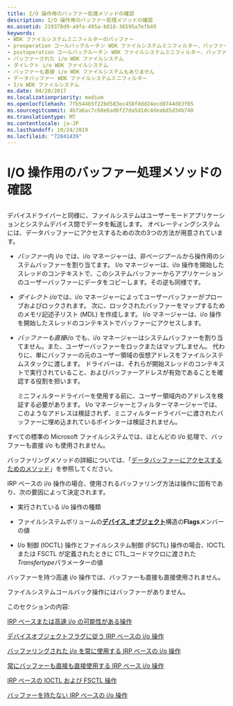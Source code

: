 ```yaml
---
title: I/O 操作用のバッファー処理メソッドの確認
description: I/O 操作用のバッファー処理メソッドの確認
ms.assetid: 219378d9-a9fa-495a-b016-36595a7efb49
keywords:
- WDK ファイルシステムミニフィルターのバッファー
- preoperation コールバックルーチン WDK ファイルシステムミニフィルター、バッファー
- postoperation コールバックルーチン WDK ファイルシステムミニフィルター、バッファー
- バッファーされた i/o WDK ファイルシステム
- ダイレクト i/o WDK ファイルシステム
- バッファーも直接 i/o WDK ファイルシステムもありません
- データバッファー WDK ファイルシステムミニフィルター
- I/o WDK ファイルシステム
ms.date: 04/20/2017
ms.localizationpriority: medium
ms.openlocfilehash: 7fb544b5f22bd583ec458fddd24ecd0744d83f05
ms.sourcegitcommit: 4b7a6ac7c68e6ad6f27da5d1dc4deabd5d34b748
ms.translationtype: MT
ms.contentlocale: ja-JP
ms.lasthandoff: 10/24/2019
ms.locfileid: "72841439"
---
```

# <a name="determining-the-buffering-method-for-an-io-operation"></a>I/O 操作用のバッファー処理メソッドの確認


## <span id="ddk_determining_the_buffering_method_for_an_io_operation_if"></span><span id="DDK_DETERMINING_THE_BUFFERING_METHOD_FOR_AN_IO_OPERATION_IF"></span>


デバイスドライバーと同様に、ファイルシステムはユーザーモードアプリケーションとシステムデバイス間でデータを転送します。 オペレーティングシステムには、データバッファーにアクセスするための次の3つの方法が用意されています。

-   *バッファー*内 i/o では、i/o マネージャーは、非ページプールから操作用のシステムバッファーを割り当てます。 I/o マネージャーは、i/o 操作を開始したスレッドのコンテキストで、このシステムバッファーからアプリケーションのユーザーバッファーにデータをコピーします。その逆も同様です。

-   *ダイレクト i/o*では、i/o マネージャーによってユーザーバッファーがプローブおよびロックされます。 次に、ロックされたバッファーをマップするためのメモリ記述子リスト (MDL) を作成します。 I/o マネージャーは、i/o 操作を開始したスレッドのコンテキストでバッファーにアクセスします。

-   *バッファーも直接*i/o でも、i/o マネージャーはシステムバッファーを割り当てません。また、ユーザーバッファーをロックまたはマップしません。 代わりに、単にバッファーの元のユーザー領域の仮想アドレスをファイルシステムスタックに渡します。 ドライバーは、それらが開始スレッドのコンテキストで実行されていること、およびバッファーアドレスが有効であることを確認する役割を担います。

    ミニフィルタードライバーを使用する前に、ユーザー領域内のアドレスを検証する必要があります。 I/o マネージャーとフィルターマネージャーでは、このようなアドレスは検証されず、ミニフィルタードライバーに渡されたバッファーに埋め込まれているポインターは検証されません。

すべての標準の Microsoft ファイルシステムでは、ほとんどの i/o 処理で、バッファーも直接 i/o も使用されません。

バッファリングメソッドの詳細については、「[データバッファーにアクセスするためのメソッド](https://docs.microsoft.com/windows-hardware/drivers/kernel/methods-for-accessing-data-buffers)」を参照してください。

IRP ベースの i/o 操作の場合、使用されるバッファリング方法は操作に固有であり、次の要因によって決定されます。

-   実行されている i/o 操作の種類

-   ファイルシステムボリュームの[**デバイス\_オブジェクト**](https://docs.microsoft.com/windows-hardware/drivers/ddi/wdm/ns-wdm-_device_object)構造の**Flags**メンバーの値

-   I/o 制御 (IOCTL) 操作とファイルシステム制御 (FSCTL) 操作の場合、IOCTL または FSCTL が定義されたときに CTL\_コードマクロに渡された*Transfertype*パラメーターの値

バッファーを持つ高速 i/o 操作では、バッファーも直接も直接使用されません。

ファイルシステムコールバック操作にはバッファーがありません。

このセクションの内容:

[IRP ベースまたは高速 i/o の可能性がある操作](operations-that-can-be-irp-based-or-fast-i-o.md)

[デバイスオブジェクトフラグに従う IRP ベースの i/o 操作](irp-based-i-o-operations-that-obey-device-object-flags.md)

[バッファリングされた i/o を常に使用する IRP ベースの i/o 操作](irp-based-i-o-operations-that-always-use-buffered-i-o.md)

[常にバッファーも直接も直接使用する IRP ベース i/o 操作](irp-based-i-o-operations-that-always-use-neither-buffered-nor-direct-i.md)

[IRP ベースの IOCTL および FSCTL 操作](irp-based-ioctl-and-fsctl-operations.md)

[バッファーを持たない IRP ベースの i/o 操作](irp-based-i-o-operations-that-have-no-buffers.md)

 

 




